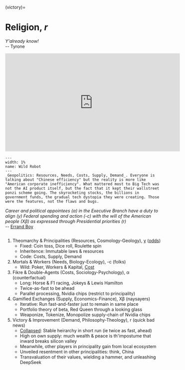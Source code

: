(victory)=
# Religion, *r*

*Y'already know!*     
-- Tyrone

<iframe width="560" height="315" src="https://www.youtube.com/embed/1L0TLwqekak" title="YouTube video player" frameborder="0" allow="accelerometer; autoplay; clipboard-write; encrypted-media; gyroscope; picture-in-picture" allowfullscreen></iframe>

```{figure} https://upload.wikimedia.org/wikipedia/commons/7/72/Prometheus_and_Atlas%2C_Laconian_black-figure_kylix%2C_by_the_Arkesilas_Painter%2C_560-550_BC%2C_inv._16592_-_Museo_Gregoriano_Etrusco_-_Vatican_Museums_-_DSC01069.jpg
---
width: 1%
name: Wild Robot
---
_Geopolitics: Resources, Needs, Costs, Supply, Demand_. Everyone is talking about "Chinese efficiency" but the reality is more like "American corporate inefficiency". What mattered most to Big Tech was not the AI product itself, but the fact that it kept their wallstreet ponzi scheme going. The skyrocketing stocks, the billions in government funds, the gradual tech dystopia they were creating. Those were the features, not the flaws and bugs.
```
*Career and political appointees (α) in the Executive Branch have a duty to align (y) Federal spending and action (-c) with the will of the American people (Xβ) as expressed through Presidential priorities (r)*      
-- [Errand Boy](https://www.youtube.com/watch?v=uj93wjEzW5w)

```{bibliography}
```

1. Theomarchy & Principalities (Resources, Cosmology-Geology), [y](https://github.com/smart-stats/ds4bio_book?tab=readme-ov-file) ([odds](https://www.the-independent.com/news/world/americas/obama-situation-room-white-house-president-decision-making-a8378186.html))
   - Fixed: Coin toss, Dice roll, Roulette spin
   - Inheritence: Immutable laws & resources
   - Code: Costs, Supply, Demand
2. Mortals & Workers (Needs, Biology-Ecology), -c (folks)
   - Wild: Poker, Workers & Kapital, [Cost](https://en.wikipedia.org/wiki/Tragedy_of_the_commons)
3. Fikre & Double-Agents (Costs, Sociology-Psychology), α (counterfactual)
   - Long: Horse & F1 racing, Jokeys & Lewis Hamilton
   - Twice-as-fast to be ahead 
   - Parallel processing, Nvidia chips (restrict to principality)
4. Gamified Exchanges (Supply, Economics-Finance), Xβ (naysayers)
   - Iterative: Run fast-and-faster just to remain in same place 
   - Portfolio theory of beta, Red Queen through a looking glass
   - Weaponize, Tokenize, Monopolize supply-chain of Nvidia chips
5. Victory & Improvement (Demand, Philosophy-Theology), r (quick bad news)
   - [Collapsed](https://www.the-independent.com/news/world/americas/obama-situation-room-white-house-president-decision-making-a8378186.html): Stable heirarchy in short run (ie twice as fast, ahead)
   - High on own supply: much wealth & peace is th'impostume that inward breaks silicon valley
   - Meanwhile, other players in principality gain from local ecosystem
   - Unveiled resentment in other principalities: think, China
   - Transvaluation of their values, wielding a hammer, and unleashing DeepSeek

